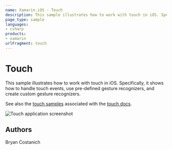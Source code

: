 ```yaml
---
name: Xamarin.iOS - Touch
description: This sample illustrates how to work with touch in iOS. Specifically, it shows how to handle touch events, use pre-defined gesture recognizers, and...
page_type: sample
languages:
- csharp
products:
- xamarin
urlFragment: touch
---
```

# Touch

This sample illustrates how to work with touch in iOS. Specifically, it shows
how to handle touch events, use pre-defined gesture recognizers, and create
custom gesture recognizers. 

See also the [touch samples](https://github.com/xamarin/monotouch-samples/tree/master/ApplicationFundamentals) associated with the [touch docs](http://developer.xamarin.com/guides/cross-platform/application_fundamentals/touch/).

![Touch application screenshot](Screenshots/01.png "Touch application screenshot")

## Authors

Bryan Costanich
